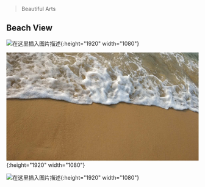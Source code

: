 ﻿> Beautiful Arts

## Beach View

![在这里插入图片描述](/img/arts/1.jpg){:height="1920" width="1080"}

![在这里插入图片描述](/img/arts/3.jpg){:height="1920" width="1080"}

![在这里插入图片描述](/img/arts/2.jpg){:height="1920" width="1080"}
